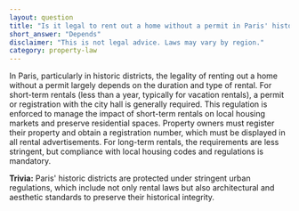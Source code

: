 ```yaml
---
layout: question
title: "Is it legal to rent out a home without a permit in Paris' historic district?"
short_answer: "Depends"
disclaimer: "This is not legal advice. Laws may vary by region."
category: property-law
---
```

In Paris, particularly in historic districts, the legality of renting out a home without a permit largely depends on the duration and type of rental. For short-term rentals (less than a year, typically for vacation rentals), a permit or registration with the city hall is generally required. This regulation is enforced to manage the impact of short-term rentals on local housing markets and preserve residential spaces. Property owners must register their property and obtain a registration number, which must be displayed in all rental advertisements. For long-term rentals, the requirements are less stringent, but compliance with local housing codes and regulations is mandatory.

**Trivia:** Paris' historic districts are protected under stringent urban regulations, which include not only rental laws but also architectural and aesthetic standards to preserve their historical integrity.
